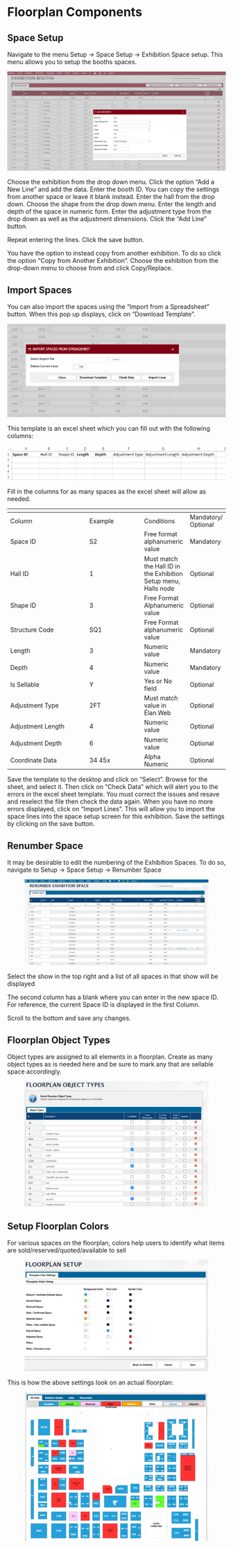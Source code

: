 # Floorplan Components

## Space Setup <a href="#_toc9435426" id="_toc9435426"></a>

Navigate to the menu Setup -> Space Setup -> Exhibition Space setup. This menu allows you to setup the booths spaces.

![](<../../../.gitbook/assets/0 (73).png>)

Choose the exhibition from the drop down menu. Click the option “Add a New Line” and add the data. Enter the booth ID. You can copy the settings from another space or leave it blank instead. Enter the hall from the drop down. Choose the shape from the drop down menu. Enter the length and depth of the space in numeric form. Enter the adjustment type from the drop down as well as the adjustment dimensions. Click the “Add Line” button.

Repeat entering the lines. Click the save button.

You have the option to instead copy from another exhibition. To do so click the option “Copy from Another Exhibition”. Choose the exhibition from the drop-down menu to choose from and click Copy/Replace.

## Import Spaces <a href="#_toc9435427" id="_toc9435427"></a>

You can also import the spaces using the “Import from a Spreadsheet” button. When this pop up displays, click on “Download Template”.

![](<../../../.gitbook/assets/1 (4).png>)

This template is an excel sheet which you can fill out with the following columns:

![](<../../../.gitbook/assets/2 (53).png>)

Fill in the columns for as many spaces as the excel sheet will allow as needed.

<table data-header-hidden><thead><tr><th width="180"></th><th width="119"></th><th></th><th></th></tr></thead><tbody><tr><td>Column</td><td>Example</td><td>Conditions</td><td>Mandatory/ Optional</td></tr><tr><td>Space ID</td><td>S2</td><td>Free format alphanumeric value</td><td>Mandatory</td></tr><tr><td>Hall ID</td><td>1</td><td>Must match the Hall ID in the Exhibition Setup menu, Halls node</td><td>Optional</td></tr><tr><td>Shape ID</td><td>3</td><td>Free Format Alphanumeric value</td><td>Optional</td></tr><tr><td>Structure Code</td><td>SQ1</td><td>Free Format alphanumeric value</td><td>Optional</td></tr><tr><td>Length</td><td>3</td><td>Numeric value</td><td>Mandatory</td></tr><tr><td>Depth</td><td>4</td><td>Numeric value</td><td>Mandatory</td></tr><tr><td>Is Sellable</td><td>Y</td><td>Yes or No field</td><td>Optional</td></tr><tr><td>Adjustment Type</td><td>2FT</td><td>Must match value in Élan.Web</td><td>Optional</td></tr><tr><td>Adjustment Length</td><td>4</td><td>Numeric value</td><td>Optional</td></tr><tr><td>Adjustment Depth</td><td>6</td><td>Numeric value</td><td>Optional</td></tr><tr><td>Coordinate Data</td><td>34 45x</td><td>Alpha Numeric</td><td>Optional</td></tr></tbody></table>

Save the template to the desktop and click on “Select”. Browse for the sheet, and select it. Then click on “Check Data” which will alert you to the errors in the excel sheet template. You must correct the issues and resave and reselect the file then check the data again. When you have no more errors displayed, click on “Import Lines”. This will allow you to import the space lines into the space setup screen for this exhibition. Save the settings by clicking on the save button.

## Renumber Space

It may be desirable to edit the numbering of the Exhibition Spaces. To do so, navigate to Setup -> Space Setup -> Renumber Space

<figure><img src="../../../.gitbook/assets/image (565).png" alt=""><figcaption></figcaption></figure>

Select the show in the top right and a list of all spaces in that show will be displayed

The second column has a blank where you can enter in the new space ID. For reference, the current Space ID is displayed in the first Column.

Scroll to the bottom and save any changes.

## Floorplan Object Types

Object types are assigned to all elements in a floorplan. Create as many object types as is needed here and be sure to mark any that are sellable space accordingly.

<figure><img src="../../../.gitbook/assets/image (838).png" alt=""><figcaption></figcaption></figure>

## Setup Floorplan Colors

For various spaces on the floorplan, colors help users to identify what items are sold/reserved/quoted/available to sell

<figure><img src="../../../.gitbook/assets/image (982).png" alt=""><figcaption></figcaption></figure>

This is how the above settings look on an actual floorplan:

<figure><img src="../../../.gitbook/assets/image (1199).png" alt=""><figcaption></figcaption></figure>
